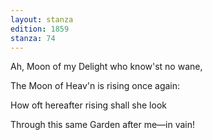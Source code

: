 ```yaml
---
layout: stanza
edition: 1859
stanza: 74
---
```


Ah, Moon of my Delight who know'st no wane,

The Moon of Heav'n is rising once again:

⁠How oft hereafter rising shall she look

Through this same Garden after me—in vain!